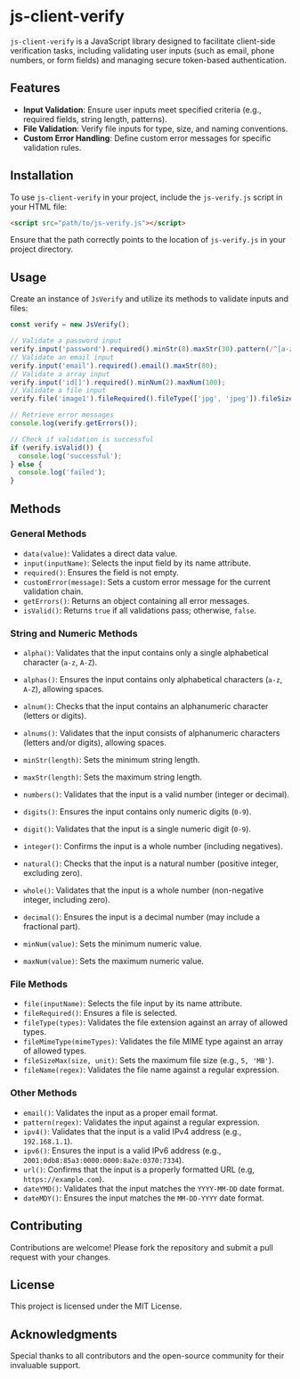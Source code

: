 # js-client-verify

`js-client-verify` is a JavaScript library designed to facilitate client-side verification tasks, including validating user inputs (such as email, phone numbers, or form fields) and managing secure token-based authentication. 

## Features

- **Input Validation**: Ensure user inputs meet specified criteria (e.g., required fields, string length, patterns).
- **File Validation**: Verify file inputs for type, size, and naming conventions.
- **Custom Error Handling**: Define custom error messages for specific validation rules.

## Installation

To use `js-client-verify` in your project, include the `js-verify.js` script in your HTML file:

```html
<script src="path/to/js-verify.js"></script>
```

Ensure that the path correctly points to the location of `js-verify.js` in your project directory.

## Usage

Create an instance of `JsVerify` and utilize its methods to validate inputs and files:

```javascript
const verify = new JsVerify();

// Validate a password input
verify.input('password').required().minStr(8).maxStr(30).pattern(/^[a-zA-Z0-9]+$/);
// Validate an email input
verify.input('email').required().email().maxStr(80);
// Validate a array input
verify.input('id[]').required().minNum(2).maxNum(100);
// Validate a file input
verify.file('image1').fileRequired().fileType(['jpg', 'jpeg']).fileSizeMax(5, 'MB');

// Retrieve error messages
console.log(verify.getErrors());

// Check if validation is successful
if (verify.isValid()) {
  console.log('successful');
} else {
  console.log('failed');
}
```

## Methods

### General Methods

- `data(value)`: Validates a direct data value.
- `input(inputName)`: Selects the input field by its name attribute.
- `required()`: Ensures the field is not empty.
- `customError(message)`: Sets a custom error message for the current validation chain.
- `getErrors()`: Returns an object containing all error messages.
- `isValid()`: Returns `true` if all validations pass; otherwise, `false`.


### String and Numeric Methods

- `alpha()`: Validates that the input contains only a single alphabetical character (`a-z`, `A-Z`).  
- `alphas()`: Ensures the input contains only alphabetical characters (`a-z`, `A-Z`), allowing spaces.
- `alnum()`: Checks that the input contains an alphanumeric character (letters or digits).  
- `alnums()`: Validates that the input consists of alphanumeric characters (letters and/or digits), allowing spaces.  

- `minStr(length)`: Sets the minimum string length.
- `maxStr(length)`: Sets the maximum string length.

- `numbers()`: Validates that the input is a valid number (integer or decimal).  
- `digits()`: Ensures the input contains only numeric digits (`0-9`).  
- `digit()`: Validates that the input is a single numeric digit (`0-9`).  
- `integer()`: Confirms the input is a whole number (including negatives).  
- `natural()`: Checks that the input is a natural number (positive integer, excluding zero).  
- `whole()`: Validates that the input is a whole number (non-negative integer, including zero).  
- `decimal()`: Ensures the input is a decimal number (may include a fractional part).  

- `minNum(value)`: Sets the minimum numeric value.
- `maxNum(value)`: Sets the maximum numeric value.


### File Methods

- `file(inputName)`: Selects the file input by its name attribute.
- `fileRequired()`: Ensures a file is selected.
- `fileType(types)`: Validates the file extension against an array of allowed types.
- `fileMimeType(mimeTypes)`: Validates the file MIME type against an array of allowed types.
- `fileSizeMax(size, unit)`: Sets the maximum file size (e.g., `5, 'MB'`).
- `fileName(regex)`: Validates the file name against a regular expression.

### Other Methods

- `email()`: Validates the input as a proper email format.
- `pattern(regex)`: Validates the input against a regular expression.
- `ipv4()`: Validates that the input is a valid IPv4 address (e.g., `192.168.1.1`).  
- `ipv6()`: Ensures the input is a valid IPv6 address (e.g., `2001:0db8:85a3:0000:0000:8a2e:0370:7334`).  
- `url()`: Confirms that the input is a properly formatted URL (e.g, `https://example.com`).  
- `dateYMD()`: Validates that the input matches the `YYYY-MM-DD` date format.  
- `dateMDY()`: Ensures the input matches the `MM-DD-YYYY` date format.  

## Contributing

Contributions are welcome! Please fork the repository and submit a pull request with your changes.

## License

This project is licensed under the MIT License.

## Acknowledgments

Special thanks to all contributors and the open-source community for their invaluable support. 
